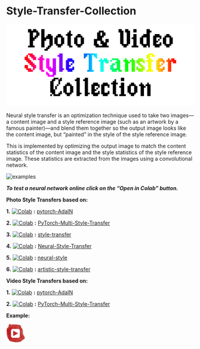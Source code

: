 # Style-Transfer-Collection

![logo](media/logo.jpg)

Neural style transfer is an optimization technique used to take two images—a content image and a style reference image (such as an artwork by a famous painter)—and blend them together so the output image looks like the content image, but “painted” in the style of the style reference image.

This is implemented by optimizing the output image to match the content statistics of the content image and the style statistics of the style reference image. These statistics are extracted from the images using a convolutional network.

![examples](media/collection.jpg)

***To test a neural network online click on the “Open in Colab” button.***

**Photo Style Transfers based on:**

**1.** [![Colab](https://camo.githubusercontent.com/52feade06f2fecbf006889a904d221e6a730c194/68747470733a2f2f636f6c61622e72657365617263682e676f6f676c652e636f6d2f6173736574732f636f6c61622d62616467652e737667)](https://colab.research.google.com/github/tg-bomze/Style-Transfer-Collection/blob/master/(Photo)_pytorch_AdaIN.ipynb) **:** [pytorch-AdaIN](https://github.com/naoto0804/pytorch-AdaIN)

**2.** [![Colab](https://camo.githubusercontent.com/52feade06f2fecbf006889a904d221e6a730c194/68747470733a2f2f636f6c61622e72657365617263682e676f6f676c652e636f6d2f6173736574732f636f6c61622d62616467652e737667)](https://colab.research.google.com/github/tg-bomze/Style-Transfer-Collection/blob/master/(Photo)_PyTorch_Multi_Style_Transfer.ipynb) **:** [PyTorch-Multi-Style-Transfer](https://github.com/zhanghang1989/PyTorch-Multi-Style-Transfer)

**3.** [![Colab](https://camo.githubusercontent.com/52feade06f2fecbf006889a904d221e6a730c194/68747470733a2f2f636f6c61622e72657365617263682e676f6f676c652e636f6d2f6173736574732f636f6c61622d62616467652e737667)](https://colab.research.google.com/github/tg-bomze/Style-Transfer-Collection/blob/master/(Photo)_style_transfer.ipynb) **:** [style-transfer](https://github.com/jeremycochoy/style-transfer)

**4.** [![Colab](https://camo.githubusercontent.com/52feade06f2fecbf006889a904d221e6a730c194/68747470733a2f2f636f6c61622e72657365617263682e676f6f676c652e636f6d2f6173736574732f636f6c61622d62616467652e737667)](https://colab.research.google.com/github/tg-bomze/Style-Transfer-Collection/blob/master/(Photo)_Neural_Style_Transfer.ipynb) **:** [Neural-Style-Transfer](https://github.com/titu1994/Neural-Style-Transfer)

**5.** [![Colab](https://camo.githubusercontent.com/52feade06f2fecbf006889a904d221e6a730c194/68747470733a2f2f636f6c61622e72657365617263682e676f6f676c652e636f6d2f6173736574732f636f6c61622d62616467652e737667)](https://colab.research.google.com/github/tg-bomze/Style-Transfer-Collection/blob/master/(Photo)_neural_style.ipynb) **:** [neural-style](https://github.com/anishathalye/neural-style)

**6.** [![Colab](https://camo.githubusercontent.com/52feade06f2fecbf006889a904d221e6a730c194/68747470733a2f2f636f6c61622e72657365617263682e676f6f676c652e636f6d2f6173736574732f636f6c61622d62616467652e737667)](https://colab.research.google.com/github/tg-bomze/Style-Transfer-Collection/blob/master/(Photo)_artistic_style_transfer.ipynb) **:** [artistic-style-transfer](https://github.com/hnarayanan/artistic-style-transfer)


**Video Style Transfers based on:**

**1.** [![Colab](https://camo.githubusercontent.com/52feade06f2fecbf006889a904d221e6a730c194/68747470733a2f2f636f6c61622e72657365617263682e676f6f676c652e636f6d2f6173736574732f636f6c61622d62616467652e737667)](https://colab.research.google.com/github/tg-bomze/Style-Transfer-Collection/blob/master/(Video)_pytorch_AdaIN.ipynb) **:** [pytorch-AdaIN](https://github.com/naoto0804/pytorch-AdaIN)

**2.** [![Colab](https://camo.githubusercontent.com/52feade06f2fecbf006889a904d221e6a730c194/68747470733a2f2f636f6c61622e72657365617263682e676f6f676c652e636f6d2f6173736574732f636f6c61622d62616467652e737667)](https://colab.research.google.com/github/tg-bomze/Style-Transfer-Collection/blob/master/(Video)_PyTorch_Multi_Style_Transfer.ipynb) **:** [PyTorch-Multi-Style-Transfer](https://github.com/zhanghang1989/PyTorch-Multi-Style-Transfer)

**Example:**

[![YouTube](youtube.png)](https://youtu.be/znnUUGzNRos)
